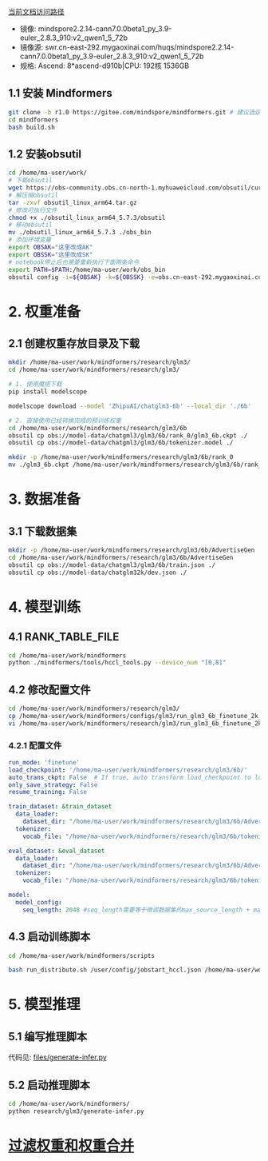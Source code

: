 [当前文档访问路径](https://ai-fae.readthedocs.io/zh-cn/latest/ok_InternLM-7b%20微调推理(910b).html)

- 镜像: mindspore2.2.14-cann7.0.0beta1_py_3.9-euler_2.8.3_910:v2_qwen1_5_72b
- 镜像源: swr.cn-east-292.mygaoxinai.com/huqs/mindspore2.2.14-cann7.0.0beta1_py_3.9-euler_2.8.3_910:v2_qwen1_5_72b
- 规格: Ascend: 8*ascend-d910b|CPU: 192核 1536GB

## 1.1 安装 Mindformers

```bash
git clone -b r1.0 https://gitee.com/mindspore/mindformers.git # 建议选这个版本
cd mindformers
bash build.sh

```

## 1.2 安装obsutil

```bash
cd /home/ma-user/work/
# 下载obsutil
wget https://obs-community.obs.cn-north-1.myhuaweicloud.com/obsutil/current/obsutil_linux_arm64.tar.gz
# 解压缩obsutil
tar -zxvf obsutil_linux_arm64.tar.gz
# 修改可执行文件
chmod +x ./obsutil_linux_arm64_5.7.3/obsutil
# 移动obsutil
mv ./obsutil_linux_arm64_5.7.3 ./obs_bin
# 添加环境变量
export OBSAK="这里改成AK"
export OBSSK="这里改成SK"
# notebook停止后也需要重新执行下面两条命令
export PATH=$PATH:/home/ma-user/work/obs_bin
obsutil config -i=${OBSAK} -k=${OBSSK} -e=obs.cn-east-292.mygaoxinai.com

```

# 2. 权重准备

## 2.1 创建权重存放目录及下载

```bash
mkdir /home/ma-user/work/mindformers/research/glm3/
cd /home/ma-user/work/mindformers/research/glm3/

# 1. 使用魔搭下载
pip install modelscope

modelscope download --model 'ZhipuAI/chatglm3-6b' --local_dir './6b'

# 2. 直接使用已经转换完成的预训练权重
cd /home/ma-user/work/mindformers/research/glm3/6b
obsutil cp obs://model-data/chatgml3/glm3/6b/rank_0/glm3_6b.ckpt ./
obsutil cp obs://model-data/chatgml3/glm3/6b/tokenizer.model ./

mkdir -p /home/ma-user/work/mindformers/research/glm3/6b/rank_0
mv ./glm3_6b.ckpt /home/ma-user/work/mindformers/research/glm3/6b/rank_0/

```

# 3. 数据准备

## 3.1 下载数据集

```bash
mkdir -p /home/ma-user/work/mindformers/research/glm3/6b/AdvertiseGen
cd /home/ma-user/work/mindformers/research/glm3/6b/AdvertiseGen
obsutil cp obs://model-data/chatgml3/glm3/6b/train.json ./
obsutil cp obs://model-data/chatglm32k/dev.json ./

```


# 4. 模型训练

## 4.1 RANK_TABLE_FILE

```bash
cd /home/ma-user/work/mindformers
python ./mindformers/tools/hccl_tools.py --device_num "[0,8]"
```

## 4.2 修改配置文件

```bash
cd /home/ma-user/work/mindformers/research/glm3/
cp /home/ma-user/work/mindformers/configs/glm3/run_glm3_6b_finetune_2k_910b.yaml ./
vi /home/ma-user/work/mindformers/research/glm3/run_glm3_6b_finetune_2k_910b.yaml

```

### 4.2.1 配置文件
```yaml
run_mode: 'finetune'
load_checkpoint: '/home/ma-user/work/mindformers/research/glm3/6b/'
auto_trans_ckpt: False  # If true, auto transform load_checkpoint to load in distributed model
only_save_strategy: False
resume_training: False

train_dataset: &train_dataset
  data_loader:
    dataset_dir: "/home/ma-user/work/mindformers/research/glm3/6b/AdvertiseGen/train.json"
  tokenizer:
    vocab_file: "/home/ma-user/work/mindformers/research/glm3/6b/tokenizer.model"

eval_dataset: &eval_dataset
  data_loader:
    dataset_dir: "/home/ma-user/work/mindformers/research/glm3/6b/AdvertiseGen/dev.json"
  tokenizer:
    vocab_file: "/home/ma-user/work/mindformers/research/glm3/6b/tokenizer.model"

model:
  model_config:
    seq_length: 2048 #seq_length需要等于微调数据集的max_source_length + max_target_length + 1
```

## 4.3 启动训练脚本

```bash
cd /home/ma-user/work/mindformers/scripts

bash run_distribute.sh /user/config/jobstart_hccl.json /home/ma-user/work/mindformers/research/glm3/run_glm3_6b_finetune_2k_910b.yaml '[0,8]' finetune

```

# 5. 模型推理
## 5.1 编写推理脚本
代码见: [files/generate-infer.py](https://gitee.com/lincenying/ai-fea/raw/main/files/generate-infer.py)

## 5.2 启动推理脚本
```bash
cd /home/ma-user/work/mindformers/
python research/glm3/generate-infer.py
```

# [过滤权重和权重合并](https://ai-fae.readthedocs.io/zh-cn/latest/过滤权重和权重合并.html)